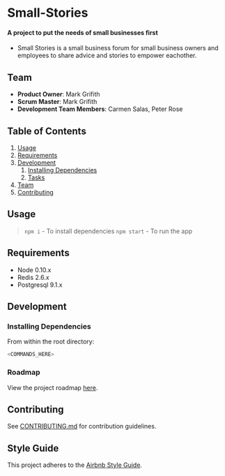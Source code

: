 # Small-Stories

#### A project to put the needs of small businesses first

- Small Stories is a small business forum for small business owners and employees to share advice and stories to empower eachother.

## Team

- **Product Owner**: Mark Grifith
- **Scrum Master**: Mark Grifith
- **Development Team Members**: Carmen Salas, Peter Rose

## Table of Contents

1. [Usage](#Usage)
1. [Requirements](#requirements)
1. [Development](#development)
   1. [Installing Dependencies](#installing-dependencies)
   1. [Tasks](#tasks)
1. [Team](#team)
1. [Contributing](#contributing)

## Usage

> `npm i` - To install dependencies
> `npm start` - To run the app

## Requirements

- Node 0.10.x
- Redis 2.6.x
- Postgresql 9.1.x

## Development

### Installing Dependencies

From within the root directory:

```sh
<COMMANDS_HERE>
```

### Roadmap

View the project roadmap [here](LINK_TO_PROJECTS_TAB).

## Contributing

See [CONTRIBUTING.md](CONTRIBUTING.md) for contribution guidelines.

## Style Guide

This project adheres to the [Airbnb Style Guide](https://github.com/airbnb/javascript).
